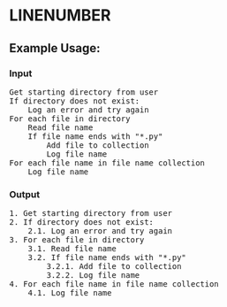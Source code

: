 # LINENUMBER
## Example Usage:
### Input
<pre>
Get starting directory from user  
If directory does not exist:  
    Log an error and try again  
For each file in directory  
    Read file name  
    If file name ends with "*.py"  
        Add file to collection  
        Log file name  
For each file name in file name collection  
    Log file name  
</pre>
### Output
<pre>
1. Get starting directory from user
2. If directory does not exist:
    2.1. Log an error and try again
3. For each file in directory
    3.1. Read file name
    3.2. If file name ends with "*.py"
        3.2.1. Add file to collection
        3.2.2. Log file name
4. For each file name in file name collection
    4.1. Log file name
</pre>
